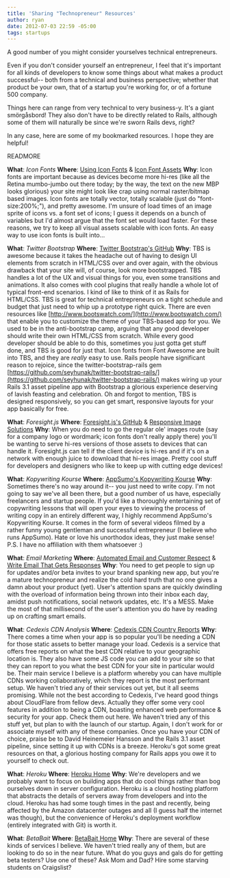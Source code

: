 ```yaml
---
title: 'Sharing "Technopreneur" Resources'
author: ryan
date: 2012-07-03 22:59 -05:00
tags: startups
---
```


A good number of you might consider yourselves technical entrepreneurs.

Even if you don't consider yourself an entrepreneur, I feel that it's important for all kinds of developers to know some things about what makes a product successful-- both from a technical and business perspective; whether that product be your own, that of a startup you're working for, or of a fortune 500 company.

Things here can range from very technical to very business-y. It's a giant smörgåsbord! They also don't have to be directly related to Rails, although some of them will naturally be since we're sworn Rails devs, right?

In any case, here are some of my bookmarked resources. I hope they are helpful!

READMORE

**What**: _Icon Fonts_
**Where**: [Using Icon Fonts](http://pictos.cc/articles/using-icon-fonts/) & [Icon Font Assets](http://css-tricks.com/flat-icons-icon-fonts/)
**Why**: Icon fonts are important because as devices become more hi-res (like all the Retina mumbo-jumbo out there today; by the way, the text on the new MBP looks glorious) your site might look like crap using normal raster/bitmap based images. Icon fonts are totally vector, totally scalable (just do "font-size:200%;"), and pretty awesome. I'm unsure of load times of an image sprite of icons vs. a font set of icons; I guess it depends on a bunch of variables but I'd almost argue that the font set would load faster. For these reasons, we try to keep all visual assets scalable with icon fonts. An easy way to use icon fonts is built into...

**What**: _Twitter Bootstrap_
**Where**: [Twitter Bootstrap's GitHub](http://twitter.github.com/bootstrap/)
**Why**: TBS is awesome because it takes the headache out of having to design UI elements from scratch in HTML/CSS over and over again, with the obvious drawback that your site will, of course, look more bootstrapped. TBS handles a lot of the UX and visual things for you, even some transitions and animations. It also comes with cool plugins that really handle a whole lot of typical front-end scenarios. I kind of like to think of it as Rails for HTML/CSS. TBS is great for technical entrepreneurs on a tight schedule and budget that just need to whip up a prototype right quick. There are even resources like [http://www.bootswatch.com/](http://www.bootswatch.com/) that enable you to customize the theme of your TBS-based app for you. We used to be in the anti-bootstrap camp, arguing that any good developer should write their own HTML/CSS from scratch. While every good developer should be able to do this, sometimes you just gotta get stuff done, and TBS is good for just that. Icon fonts from Font Awesome are built into TBS, and they are *really* easy to use. Rails people have significant reason to rejoice, since the twitter-bootstrap-rails gem [https://github.com/seyhunak/twitter-bootstrap-rails/](https://github.com/seyhunak/twitter-bootstrap-rails/) makes wiring up your Rails 3.1 asset pipeline app with Bootstrap a glorious experience deserving of lavish feasting and celebration. Oh and forgot to mention, TBS is designed responsively, so you can get smart, responsive layouts for your app basically for free.

**What**: _Foresight.js_
**Where**: [Foresight.js's GitHub](https://github.com/adamdbradley/foresight.js) & [Responsive Image Solutions](http://css-tricks.com/which-responsive-images-solution-should-you-use/)
**Why**: When you do need to go the regular ole' images route (say for a company logo or wordmark; icon fonts don't really apply there) you'll be wanting to serve hi-res versions of those assets to devices that can handle it. Foresight.js can tell if the client device is hi-res and if it's on a network with enough juice to download that hi-res image. Pretty cool stuff for developers and designers who like to keep up with cutting edge devices!

**What**: _Kopywriting Kourse_
**Where**: [AppSumo's Kopywriting Kourse](http://www.appsumo.com/copywriting-course/)
**Why**: Sometimes there's no way around it-- you just need to write copy. I'm not going to say we've all been there, but a good number of us have, especially freelancers and startup people. If you'd like a thoroughly entertaining set of copywriting lessons that will open your eyes to viewing the process of writing copy in an entirely different way, I highly recommend AppSumo's Kopywriting Kourse. It comes in the form of several videos filmed by a rather funny young gentleman and successful entrepreneur (I believe who runs AppSumo). Hate or love his unorthodox ideas, they just make sense! P.S. I have no affiliation with them whatsoever :)

**What**: _Email Marketing_
**Where**: [Automated Email and Customer Respect](http://blog.intercom.io/automated-emails-customer-respect/?utm_source=feedburner&utm_medium=feed&utm_campaign=Feed%3A+contrast%2Fblog+%28The+Intercom+Blog%29) & [Write Email That Gets Responses](http://feeds.gawker.com/~r/lifehacker/full/~3/l9TjQWhE1-Y/use-these-tips-to-write-email-that-actually-gets-responses)
**Why**: You need to get people to sign up for updates and/or beta invites to your brand spanking new app, but you're a mature technopreneur and realize the cold hard truth that no one gives a damn about your product (yet). User's attention spans are quickly dwindling with the overload of information being thrown into their inbox each day, amidst push notifications, social network updates, etc. It's a MESS. Make the most of that millisecond of the user's attention you do have by reading up on crafting smart emails.

**What**: _Cedexis CDN Analysis_
**Where**: [Cedexis CDN Country Reports](http://www.cedexis.com/country-reports/)
**Why**: There comes a time when your app is so popular you'll be needing a CDN for those static assets to better manage your load. Cedexis is a service that offers free reports on what the best CDN relative to your geographic location is. They also have some JS code you can add to your site so that they can report to you what the best CDN for your site in particular would be. Their main service I believe is a platform whereby you can have multiple CDNs working collaboratively, which they report is the most performant setup. We haven't tried any of their services out yet, but it all seems promising. While not the best according to Cedexis, I've heard good things about CloudFlare from fellow devs. Actually they offer some very cool features in addition to being a CDN, boasting enhanced web performance & security for your app. Check them out here. We haven't tried any of this stuff yet, but plan to with the launch of our startup. Again, I don't work for or associate myself with any of these companies. Once you have your CDN of choice, praise be to David Heinemeier Hansson and the Rails 3.1 asset pipeline, since setting it up with CDNs is a breeze. Heroku's got some great resources on that, a glorious hosting company for Rails apps you owe it to yourself to check out.

**What**: _Heroku_
**Where**: [Heroku Home](http://www.heroku.com/)
**Why**: We're developers and we probably want to focus on building apps that do cool things rather than bog ourselves down in server configuration. Heroku is a cloud hosting platform that abstracts the details of servers away from developers and into the cloud. Heroku has had some tough times in the past and recently, being affected by the Amazon datacenter outages and all (I guess half the internet was though), but the convenience of Heroku's deployment workflow (entirely integrated with Git) is worth it.

**What**: _BetaBait_
**Where**: [BetaBait Home](http://www.betabait.com/)
**Why**: There are several of these kinds of services I believe. We haven't tried really any of them, but are looking to do so in the near future. What do you guys and gals do for getting beta testers? Use one of these? Ask Mom and Dad? Hire some starving students on Craigslist?
